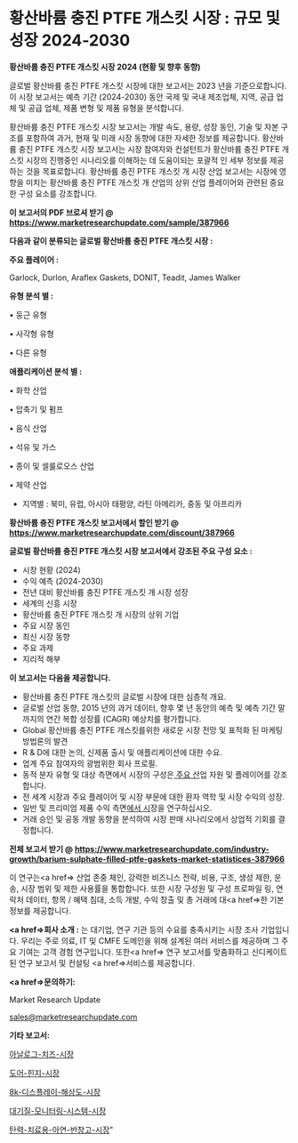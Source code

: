# 황산바륨 충진 PTFE 개스킷 시장 : 규모 및 성장 2024-2030

<strong>황산바륨 충진 PTFE 개스킷 시장 2024 (현황 및 향후 동향)</strong>

글로벌 황산바륨 충진 PTFE 개스킷 시장에 대한 보고서는 2023 년을 기준으로합니다.이 시장 보고서는 예측 기간 (2024-2030) 동안 국제 및 국내 제조업체, 지역, 공급 업체 및 공급 업체, 제품 변형 및 제품 유형을 분석합니다.

황산바륨 충진 PTFE 개스킷 시장 보고서는 개발 속도, 용량, 성장 동인, 기술 및 자본 구조를 포함하여 과거, 현재 및 미래 시장 동향에 대한 자세한 정보를 제공합니다. 황산바륨 충진 PTFE 개스킷 시장 보고서는 시장 참여자와 컨설턴트가 황산바륨 충진 PTFE 개스킷 시장의 진행중인 시나리오를 이해하는 데 도움이되는 포괄적 인 세부 정보를 제공하는 것을 목표로합니다. 황산바륨 충진 PTFE 개스킷 개 시장 산업 보고서는 시장에 영향을 미치는 황산바륨 충진 PTFE 개스킷 개 산업의 상위 산업 플레이어와 관련된 중요한 구성 요소를 강조합니다.



<strong>이 보고서의 PDF 브로셔 받기 @ <a href=https://www.marketresearchupdate.com/sample/387966>https://www.marketresearchupdate.com/sample/387966</a></strong>



<strong>다음과 같이 분류되는 글로벌 황산바륨 충진 PTFE 개스킷 시장 :</strong>



<strong>주요 플레이어 :</strong>

Garlock, Durlon, Araflex Gaskets, DONIT, Teadit, James Walker



<strong>유형 분석 별 :</strong>

• 둥근 유형

• 사각형 유형

• 다른 유형



<strong>애플리케이션 분석 별 :</strong>

• 화학 산업

• 압축기 및 펌프

• 음식 산업

• 석유 및 가스

• 종이 및 셀룰로오스 산업

• 제약 산업

<ul>
  <li>지역별 : 북미, 유럽, 아시아 태평양, 라틴 아메리카, 중동 및 아프리카</li>
</ul>


<strong>황산바륨 충진 PTFE 개스킷 보고서에서 할인 받기 @ <a href=https://www.marketresearchupdate.com/discount/387966>https://www.marketresearchupdate.com/discount/387966</a></strong>



<strong>글로벌 황산바륨 충진 PTFE 개스킷 시장 보고서에서 강조된 주요 구성 요소 :</strong>
<ul>
  <li>시장 현황 (2024)</li>
  <li>수익 예측 (2024-2030)</li>
  <li>전년 대비 황산바륨 충진 PTFE 개스킷 개 시장 성장</li>
  <li>세계의 신흥 시장</li>
  <li>황산바륨 충진 PTFE 개스킷 개 시장의 상위 기업</li>
  <li>주요 시장 동인</li>
  <li>최신 시장 동향</li>
  <li>주요 과제</li>
  <li>지리적 해부</li>
</ul>


<strong>이 보고서는 다음을 제공합니다.</strong>
<ul>
  <li>황산바륨 충진 PTFE 개스킷의 글로벌 시장에 대한 심층적 개요.</li>
  <li>글로벌 산업 동향, 2015 년의 과거 데이터, 향후 몇 년 동안의 예측 및 예측 기간 말까지의 연간 복합 성장률 (CAGR) 예상치를 평가합니다.</li>
  <li>Global 황산바륨 충진 PTFE 개스킷를위한 새로운 시장 전망 및 표적화 된 마케팅 방법론의 발견</li>
  <li>R &amp; D에 대한 논의, 신제품 출시 및 애플리케이션에 대한 수요.</li>
  <li>업계 주요 참여자의 광범위한 회사 프로필.</li>
  <li>동적 분자 유형 및 대상 측면에서 시장의 구성은<a href=> 주요 산</a>업 자원 및 플레이어를 강조합니다.</li>
  <li>전 세계 시장과 주요 플레이어 및 시장 부문에 대한 환자 역학 및 시장 수익의 성장.</li>
  <li>일반 및 프리미엄 제품 수익 측면<a href=>에서 시</a>장을 연구하십시오.</li>
  <li>거래 승인 및 공동 개발 동향을 분석하여 시장 판매 시나리오에서 상업적 기회를 결정합니다.</li>
</ul>



<strong>전체 보고서 받기 @ <a href=https://www.marketresearchupdate.com/industry-growth/barium-sulphate-filled-ptfe-gaskets-market-statistices-387966>https://www.marketresearchupdate.com/industry-growth/barium-sulphate-filled-ptfe-gaskets-market-statistices-387966</a></strong>

이 연구는<a href=> 산업 존중</a> 체인, 강력한 비즈니스 전략, 비용, 구조, 생성 제한, 운송, 시장 범위 및 제한 사용률을 통합합니다. 또한 시장 구성원 및 구성 프로파일 링, 연락처 데이터, 항목 / 혜택 침대, 소득 개발, 수익 창출 및 총 거래에 대<a href=>한 기본 </a>정보를 제공합니다.



<strong><a href=>회사 소</a>개 :</strong>
는 대기업, 연구 기관 등의 수요를 충족시키는 시장 조사 기업입니다. 우리는 주로 의료, IT 및 CMFE 도메인을 위해 설계된 여러 서비스를 제공하며 그 주요 기여는 고객 경험 연구입니다. 또한<a href=> 연구 보</a>고서를 맞춤화하고 신디케이트 된 연구 보고서 및 컨설팅 <a href=>서비스</a>를 제공합니다.



<strong><a href=>문의하기:</a></strong>

Market Research Update

sales@marketresearchupdate.com



<strong>기타 보고서:</strong>

<a href=https://www.linkedin.com/pulse/아날로그-치즈-시장-현재-및-미래-성장-2029-trend-tracking-tips-360-analysis/>아날로그-치즈-시장</a>

<a href=https://www.linkedin.com/pulse/도어-힌지-시장-진입-전략-및-위험-평가2029년-consumer-connection-chronicles-24--j4xpf/>도어-힌지-시장</a>

<a href=https://www.linkedin.com/pulse/8k-디스플레이-해상도-시장-진입-전략-및-위험-평가2029년-isdailynews-wzn4f/>8k-디스플레이-해상도-시장</a>

<a href=https://www.linkedin.com/pulse/대기질-모니터링-시스템-시장-규모-및-성장-2023-isdailynews-6624f/>대기질-모니터링-시스템-시장</a>

<a href=https://www.linkedin.com/pulse/탄력-치료용-아연-반창고-시장-세분화-연구-및-목표-고객2029년-8tusf/>탄력-치료용-아연-반창고-시장</a>"
